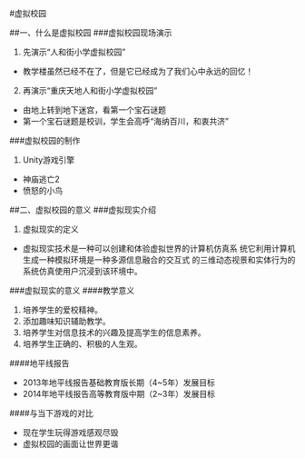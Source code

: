 #虚拟校园

##一、什么是虚拟校园
###虚拟校园现场演示
1. 先演示“人和街小学虚拟校园”
  * 教学楼虽然已经不在了，但是它已经成为了我们心中永远的回忆！
  

2. 再演示“重庆天地人和街小学虚拟校园”
  * 由地上转到地下迷宫，看第一个宝石谜题
  * 第一个宝石谜题是校训，学生会高呼“海纳百川，和衷共济”

###虚拟校园的制作
1. Unity游戏引擎
  * 神庙逃亡2
  * 愤怒的小鸟


##二、虚拟校园的意义
###虚拟现实介绍
1. 虚拟现实的定义
  * 虚拟现实技术是一种可以创建和体验虚拟世界的计算机仿真系
  统它利用计算机生成一种模拟环境是一种多源信息融合的交互式
  的三维动态视景和实体行为的系统仿真使用户沉浸到该环境中。

###虚拟现实的意义
####教学意义
1. 培养学生的爱校精神。
2. 添加趣味知识辅助教学。
3. 培养学生对信息技术的兴趣及提高学生的信息素养。
4. 培养学生正确的、积极的人生观。

####地平线报告
  * 2013年地平线报告基础教育版长期（4~5年）发展目标
  * 2014年地平线报告高等教育版中期（2~3年）发展目标

####与当下游戏的对比
  * 现在学生玩得游戏感观尽毁
  * 虚拟校园的画面让世界更谐
